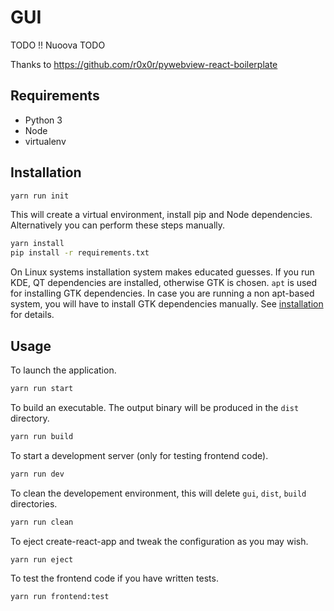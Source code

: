 # GUI

TODO !!
Nuoova TODO

Thanks to https://github.com/r0x0r/pywebview-react-boilerplate

## Requirements
- Python 3
- Node
- virtualenv

## Installation

``` bash
yarn run init
```

This will create a virtual environment, install pip and Node dependencies. Alternatively you can perform these steps manually.

``` bash
yarn install
pip install -r requirements.txt
```

On Linux systems installation system makes educated guesses. If you run KDE, QT dependencies are installed, otherwise GTK is chosen. `apt` is used for installing GTK dependencies. In case you are running a non apt-based system, you will have to install GTK dependencies manually. See [installation](https://pywebview.flowrl.com/guide/installation.html) for details.

## Usage

To launch the application.

``` bash
yarn run start
```

To build an executable. The output binary will be produced in the `dist` directory.

``` bash
yarn run build
```

To start a development server (only for testing frontend code).

``` bash
yarn run dev
```

To clean the developement environment, this will delete `gui`, `dist`, `build` directories.

``` bash
yarn run clean
```


To eject create-react-app and tweak the configuration as you may wish.

``` bash
yarn run eject
```

To test the frontend code if you have written tests. 

``` bash
yarn run frontend:test
```


